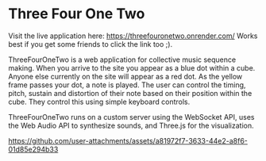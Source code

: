 # Three Four One Two

Visit the live application here: https://threefouronetwo.onrender.com/ Works best if you get some friends to click the link too ;).

ThreeFourOneTwo is a web application for collective music sequence making. When you arrive to the site you appear as a blue dot within a cube. Anyone else currently on the site will appear as a red dot. As the yellow frame passes your dot, a note is played. The user can control the timing, pitch, sustain and distortion of their note based on their position within the cube. They control this using simple keyboard controls.

ThreeFourOneTwo runs on a custom server using the WebSocket API, uses the Web Audio API to synthesize sounds, and Three.js for the visualization.

https://github.com/user-attachments/assets/a81972f7-3633-44e2-a8f6-01d85e294b33


